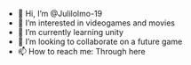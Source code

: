 - 👋 Hi, I’m @Julilolmo-19
- 👀 I’m interested in videogames and movies
- 🌱 I’m currently learning unity
- 💞️ I’m looking to collaborate on a future game
- 📫 How to reach me: Through here

<!---
Julilolmo-19/Julilolmo-19 is a ✨ special ✨ repository because its `README.md` (this file) appears on your GitHub profile.
You can click the Preview link to take a look at your changes.
--->
